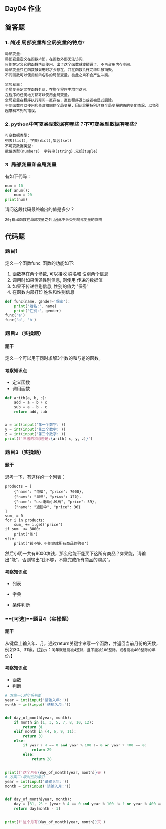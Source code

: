 ## Day04 作业

## 简答题

### 1. 简述 局部变量和全局变量的特点?

```
局部变量:
局部变量定义在函数内部，在函数外部无法访问。
只能在定义它的函数内部使用，出了这个函数就被销毁了，不再占用内存空间。
局部变量只在函数被调用时才会存在，并在函数执行完毕后被销毁。
不同函数可以使用相同名称的局部变量，彼此之间不会产生冲突。

全局变量：
全局变量定义在函数外部，在整个程序中均可访问。
在程序的任何地方都可以使用全局变量。
全局变量在程序执行期间一直存在，直到程序退出或者被显式删除。
不同函数可以使用和修改相同的全局变量，因此需要特别注意全局变量的值的变化情况，以免引起意料不到的错误。
```

### 2. python中可变类型数据有哪些？不可变类型数据有哪些?

```yacas
可变数据类型:
列表(list), 字典(dict),集合(set)
不可变数据类型:
数值类型(numbers), 字符串(string),元组(tuple)
```

### 3. 局部变量和全局变量

有如下代码：

```python
num = 10
def anum():
    num = 20
print(num)
```

请问这段代码最终输出的值是多少？

```yacas
20;输出函数在局部变量之外,因此不会受到局部变量的影响
```



## 代码题

### 题目1

定义一个函数func, 函数的功能如下:

1. 函数存在两个参数, 可以接收 姓名和 性别两个信息
2. 调用时如果传递性别信息, 则使用 传递的数据值
3. 如果不传递性别信息, 性别的值为 '保密'
4. 在函数内部打印 姓名和性别信息

```python
def func(name, gender='保密'):
    print('姓名:', name)
    print('性别:', gender)
func('a')
func('a', 'b')    
```



### 题目2（实操题）

#### 题干

定义一个可以用于同时求解3个数的和与差的函数。

#### 考察知识点

- 定义函数
- 调用函数

```python
def arith(a, b, c):
    add = a + b + c
    sub = a - b - c
    return add, sub


x = int(input('第一个数字:'))
y = int(input('第二个数字:'))
z = int(input('第三个数字:'))
print(f'三者的和与差是:{arith( x, y, z)}')
```



### 题目3（实操题）

#### 题干

思考一下，有这样的一个列表：

```properties
products = [
    {"name": "电脑", "price": 7000},
    {"name": "鼠标", "price": 178},
    {"name": "usb电动小风扇", "price": 59},
    {"name": "遮阳伞", "price": 36}
]
sum_ = 0
for i in products:
    sum_ += i.get('price')
if sum_ <= 8000:
    print('能')
else:
    print('钱不够，不能完成所有商品的购买')

```

然后小明一共有8000块钱，那么他能不能买下这所有商品？如果能，请输出"能"，否则输出"钱不够，不能完成所有商品的购买"。

#### 考察知识点

- 列表

- 字典

- 条件判断



### ==[可选]==题目4（实操题）

#### 题干

从键盘上输入年、月，通过return关键字来写一个函数，并返回当前月份的天数，例如30、31等。【提示：`闰年就是能被4整除，且不能被100整除，或者能被400整除的年份。`】

#### 考察知识点

- 函数
- 判断

```Python
# 方案一:对年份判断
year = int(input('请输入年:'))
month = int(input('请输入月:'))


def day_of_month(year, month):
    if month in (1, 3, 5, 7, 8, 10, 12):
        return 31
    elif month in (4, 6, 9, 11):
        return 30
    else:
        if year % 4 == 0 and year % 100 != 0 or year % 400 == 0:
            return 29
        else:
            return 28


print(f'这个月有{day_of_month(year, month)}天')
# 方案二:取对应的索引
year = int(input('请输入年:'))
month = int(input('请输入月:'))


def day_of_month(year, month):
    day = (31, 28 + (year % 4 == 0 and year % 100 != 0 or year % 400 == 0), 31, 30, 31, 30, 31, 31, 30, 31, 30, 31)
    return day[month - 1]


print(f'这个月有{day_of_month(year, month)}天')
```

